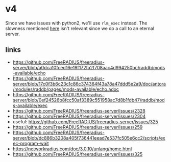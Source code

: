 # v4

Since we have issues with python2, we'll use `rlm_exec` instead.
The slowness mentioned
[here](https://networkradius.com/doc/current/raddb/mods-available/exec.html)
isn't relevant since we do a call to an eternal server.

## links
- https://github.com/FreeRADIUS/freeradius-server/blob/a0dca10fced16e19f172fa2f708aac4d994250bc/raddb/mods-available/echo
- https://github.com/FreeRADIUS/freeradius-server/blob/17c0f3b6c23c1c86c374364f43a78a47ddd5e2a9/doc/antora/modules/raddb/pages/mods-available/echo.adoc
- https://github.com/FreeRADIUS/freeradius-server/blob/0ef24526b8fcc50af3389c551958ac7d8b1fdb47/raddb/mods-available/exec
- https://github.com/FreeRADIUS/freeradius-server/issues/2328
- https://github.com/FreeRADIUS/freeradius-server/issues/2304
- useful: https://github.com/FreeRADIUS/freeradius-server/issues/325
- https://github.com/FreeRADIUS/freeradius-server/issues/259
- https://github.com/FreeRADIUS/freeradius-server/blob/dc886b3208a405f736441eead7e537fc505e6cc2/scripts/exec-program-wait
- https://networkradius.com/doc/3.0.10/unlang/home.html
- https://github.com/FreeRADIUS/freeradius-server/issues/325


